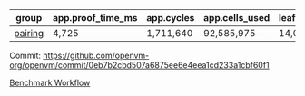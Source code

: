 | group | app.proof_time_ms | app.cycles | app.cells_used | leaf.proof_time_ms | leaf.cycles | leaf.cells_used |
| -- | -- | -- | -- | -- | -- | -- |
| [pairing](https://github.com/openvm-org/openvm/blob/benchmark-results/benchmarks-pr/1413/pairing-0eb7b2cbd507a6875ee6e4eea1cd233a1cbf60f1.md) | 4,725 |  1,711,640 |  92,585,975 | 14,080 |  3,302,115 |  275,098,752 |


Commit: https://github.com/openvm-org/openvm/commit/0eb7b2cbd507a6875ee6e4eea1cd233a1cbf60f1

[Benchmark Workflow](https://github.com/openvm-org/openvm/actions/runs/13802590824)
